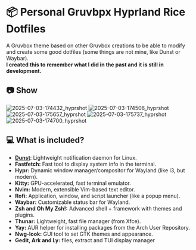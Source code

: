 # 📦 Personal Gruvbpx Hyprland Rice Dotfiles
A  Gruvbox theme based on other Gruvbox creations to be able to modify and create some good dotfiles (some things are not mine, like Dunst or Waybar).<br> **I created this to remember what I did in the past and it is still in development.**

## 📷 Show
![2025-07-03-174432_hyprshot](https://github.com/user-attachments/assets/5f3f2089-5ec7-4b37-b975-0bc7411f2ddb)
![2025-07-03-174506_hyprshot](https://github.com/user-attachments/assets/2cf1ee06-6ded-45de-ab2e-0d1e7bd1fbe0)
![2025-07-03-175657_hyprshot](https://github.com/user-attachments/assets/00542eac-7d2f-4e87-a003-0ff2d23f3678)
![2025-07-03-175737_hyprshot](https://github.com/user-attachments/assets/452e50dc-b388-4d32-8066-822c205ba26f)
![2025-07-03-174700_hyprshot](https://github.com/user-attachments/assets/7b751e05-0fe7-474d-856c-600617046309)

## 💻 What is included?
- [**Dunst**](https://github.com/dunst-project/dunst): Lightweight notification daemon for Linux.
- **Fastfetch:** Fast tool to display system info in the terminal.
- **Hypr:** Dynamic window manager/compositor for Wayland (like i3, but modern).
- **Kitty:** GPU-accelerated, fast terminal emulator.
- **Nvim:** Modern, extensible Vim-based text editor.
- **Rofi:** Application, window, and script launcher (like a popup menu).
- **Waybar:** Customizable status bar for Wayland.
- **Zsh and Oh My Zsh!:** Advanced shell + framework with themes and plugins.
- **Thunar:** Lightweight, fast file manager (from Xfce).
- **Yay:** AUR helper for installing packages from the Arch User Repository.
- **Nwg-look:** GUI tool to set GTK themes and appearance.
- **Gedit, Ark and Ly:** files, extract and TUI display manager
